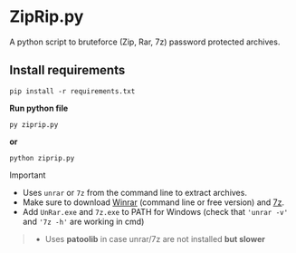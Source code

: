 # ZipRip.py
A python script to bruteforce (Zip, Rar, 7z) password protected archives.


## Install requirements
```
pip install -r requirements.txt
```
**Run python file**
```
py ziprip.py
```
**or**
```
python ziprip.py
```


>[!IMPORTANT]
> - Uses `unrar` or `7z` from the command line to extract archives.
> - Make sure to download [Winrar](https://www.rarlab.com/rar_add.htm) (command line or free version) and [7z](https://www.7-zip.org).
> - Add `UnRar.exe` and `7z.exe` to PATH for Windows (check that `'unrar -v'` and `'7z -h'` are working in cmd)

> * Uses **patoolib** in case unrar/7z are not installed **but slower**
